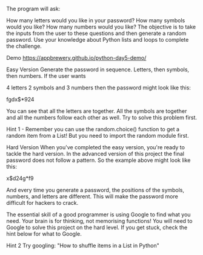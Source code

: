 The program will ask:

How many letters would you like in your password?
How many symbols would you like?
How many numbers would you like?
The objective is to take the inputs from the user to these questions and then generate a random password. Use your knowledge about Python lists and loops to complete the challenge.

Demo
https://appbrewery.github.io/python-day5-demo/

Easy Version
Generate the password in sequence. Letters, then symbols, then numbers. If the user wants

4 letters 2 symbols and 3 numbers then the password might look like this:

fgdx$\*924

You can see that all the letters are together. All the symbols are together and all the numbers follow each other as well. Try to solve this problem first.

Hint 1 - Remember you can use the random.choice() function to get a random item from a List! But you need to import the random module first.

Hard Version
When you've completed the easy version, you're ready to tackle the hard version. In the advanced version of this project the final password does not follow a pattern. So the example above might look like this:

x$d24g\*f9

And every time you generate a password, the positions of the symbols, numbers, and letters are different. This will make the password more difficult for hackers to crack.

The essential skill of a good programmer is using Google to find what you need. Your brain is for thinking, not memorising functions! You will need to Google to solve this project on the hard level. If you get stuck, check the hint below for what to Google.

Hint 2
Try googling: "How to shuffle items in a List in Python"
